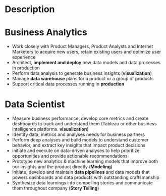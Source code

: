 # Description 

# Business Analytics 
- Work closely with Product Managers, Product Analysts and Internet Marketers to acquire new users, retain existing users and optimize user experience
- Architect, **implement and deploy** new data models and data processes in production
- Perform data analysis to generate business insights (**visualization**)
- Manage **data warehouse** plans for a product or a group of products
- Support critical data processes running in **production**

# Data Scientist 
- Measure business performance, develop core metrics and create dashboards to track and understand them (Tableau or other business intelligence platforms. **visualization**)
- Identify data, metrics and analyses needs for business partners 
- Perform deep analyses and build models to understand customer behavior, and extract key insights that impact product decisions
- initiate and execute on data-driven analyses to help prioritize opportunities and provide actionable recommendations
- Prototype new analytics & machine learning models that improve both our insights and the product directly (**Modeling**)
- Initiate, develop and maintain **data pipelines** and data models that powers dashboards and data products with outstanding craftsmanship
- Synthesize data learnings into compelling stories and communicate them throughout company (**Story Telling**)
